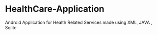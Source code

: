 # HealthCare-Application
Android Application for Health Related Services made using XML, JAVA , Sqlite

